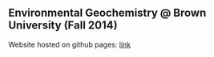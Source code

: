 ## Environmental Geochemistry @ Brown University (Fall 2014)

Website hosted on github pages: [link](http://gdgts.github.io/)
